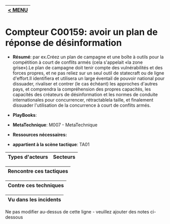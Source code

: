 |[< MENU](../README.md)|
|---|
# Compteur C00159: avoir un plan de réponse de désinformation

* **Résumé**: par ex.Créez un plan de campagne et une boîte à outils pour la compétition à court de conflits armés (cela s'appelait «la zone grise»).Le plan de campagne doit tenir compte des vulnérabilités et des forces propres, et ne pas reliez sur un seul outil de statecraft ou de ligne d'effort.Il identifiera et utilisera un large éventail de pouvoir national pour dissuader, rivaliser et contrer (le cas échéant) les approches d'autres pays, et comprendra la compréhension des propres capacités, les capacités des créateurs de désinformation et les normes de conduite internationales pour concurrencer, rétractablela taille, et finalement dissuader l'utilisation de la concurrence à court de conflits armés.

* **PlayBooks**:

* **MetaTechnique**: M007 - MetaTechnique

* **Ressources nécessaires:**

* **appartient à la scène tactique**: TA01


|Types d'acteurs |Secteurs |
|----------- |------- |



|Rencontre ces tactiques |
|---------------------- |



|Contre ces techniques |
|------------------------- |

|Vu dans les incidents |
|----------------- |


Ne pas modifier au-dessus de cette ligne - veuillez ajouter des notes ci-dessous